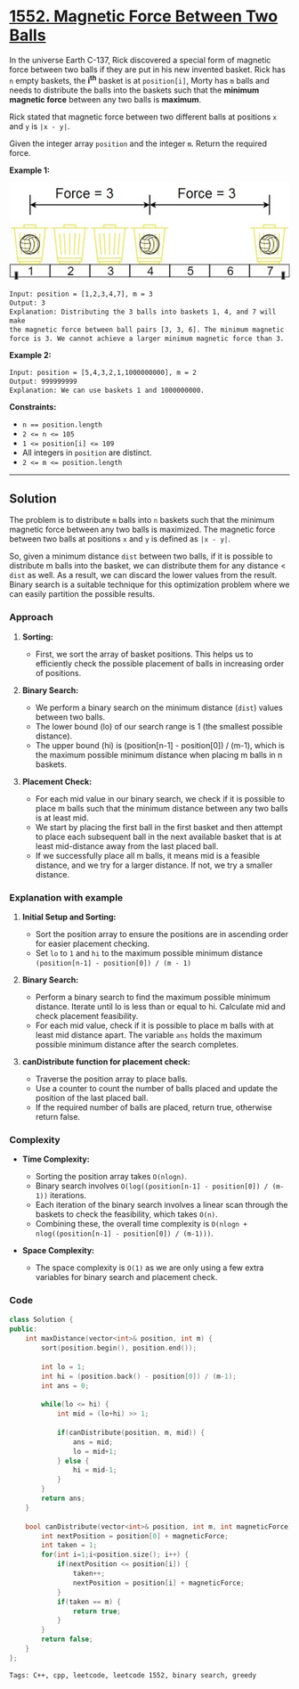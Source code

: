 # [1552. Magnetic Force Between Two Balls](https://leetcode.com/problems/magnetic-force-between-two-balls/description)

In the universe Earth C-137, Rick discovered a special form of magnetic force between two balls if they are put in his new invented basket. Rick has `n` empty baskets, the **i<sup>th</sup>** basket is at `position[i]`, Morty has `m` balls and needs to distribute the balls into the baskets such that the **minimum magnetic force** between any two balls is **maximum**.

Rick stated that magnetic force between two different balls at positions `x` and `y` is `|x - y|`.

Given the integer array `position` and the integer `m`. Return the required force.

 

**Example 1:**

![alt text](q3v1.jpg)

    Input: position = [1,2,3,4,7], m = 3
    Output: 3
    Explanation: Distributing the 3 balls into baskets 1, 4, and 7 will make 
    the magnetic force between ball pairs [3, 3, 6]. The minimum magnetic 
    force is 3. We cannot achieve a larger minimum magnetic force than 3.

**Example 2:**

    Input: position = [5,4,3,2,1,1000000000], m = 2
    Output: 999999999
    Explanation: We can use baskets 1 and 1000000000.
 
**Constraints:**

- `n == position.length`
- `2 <= n <= 105`
- `1 <= position[i] <= 109`
- All integers in `position` are distinct.
- `2 <= m <= position.length`

---
## Solution

The problem is to distribute `m` balls into `n` baskets such that the minimum magnetic force between any two balls is maximized. The magnetic force between two balls at positions `x` and `y` is defined as `|x - y|`.

So, given a minimum distance `dist` between two balls, if it is possible to distribute m balls into the basket, we can distribute them for any distance < `dist` as well. As a result, we can discard the lower values from the result. Binary search is a suitable technique for this optimization problem where we can easily partition the possible results.

### Approach
1. **Sorting:**

    - First, we sort the array of basket positions. This helps us to efficiently check the possible placement of balls in increasing order of positions.

2. **Binary Search:**

    - We perform a binary search on the minimum distance (`dist`) values between two balls.
    - The lower bound (lo) of our search range is 1 (the smallest possible distance).
    - The upper bound (hi) is (position[n-1] - position[0]) / (m-1), which is the maximum possible minimum distance when placing m balls in n baskets.

3. **Placement Check:**

    - For each mid value in our binary search, we check if it is possible to place m balls such that the minimum distance between any two balls is at least mid.
    - We start by placing the first ball in the first basket and then attempt to place each subsequent ball in the next available basket that is at least mid-distance away from the last placed ball.
    - If we successfully place all m balls, it means mid is a feasible distance, and we try for a larger distance. If not, we try a smaller distance.

### Explanation with example

1. **Initial Setup and Sorting:**

    - Sort the position array to ensure the positions are in ascending order for easier placement checking.
    - Set `lo` to `1` and `hi` to the maximum possible minimum distance `(position[n-1] - position[0]) / (m - 1)`

2. **Binary Search:**

    - Perform a binary search to find the maximum possible minimum distance. Iterate until lo is less than or equal to hi. Calculate mid and check placement feasibility.
    - For each mid value, check if it is possible to place m balls with at least mid distance apart. The variable `ans` holds the maximum possible minimum distance after the search completes.

3. **canDistribute function for placement check:**

    - Traverse the position array to place balls.
    - Use a counter to count the number of balls placed and update the position of the last placed ball.
    - If the required number of balls are placed, return true, otherwise return false.

### Complexity
- **Time Complexity:**

    - Sorting the position array takes `O(nlogn)`.
    - Binary search involves `O(log((position[n-1] - position[0]) / (m-1))` iterations.
    - Each iteration of the binary search involves a linear scan through the baskets to check the feasibility, which takes `O(n)`.
    - Combining these, the overall time complexity is `O(nlogn + nlog((position[n-1] - position[0]) / (m-1)))`.

- **Space Complexity:**

    - The space complexity is `O(1)` as we are only using a few extra variables for binary search and placement check.

### Code

```cpp
class Solution {
public:
    int maxDistance(vector<int>& position, int m) {
        sort(position.begin(), position.end());
        
        int lo = 1;
        int hi = (position.back() - position[0]) / (m-1);
        int ans = 0;

        while(lo <= hi) {
            int mid = (lo+hi) >> 1;

            if(canDistribute(position, m, mid)) {
                ans = mid;
                lo = mid+1;
            } else {
                hi = mid-1;
            }
        }
        return ans;
    }

    bool canDistribute(vector<int>& position, int m, int magneticForce) {
        int nextPosition = position[0] + magneticForce;
        int taken = 1;
        for(int i=1;i<position.size(); i++) {
            if(nextPosition <= position[i]) {
                taken++;
                nextPosition = position[i] + magneticForce;
            }
            if(taken == m) {
                return true;
            }
        }
        return false;
    }
};
```
    Tags: C++, cpp, leetcode, leetcode 1552, binary search, greedy
